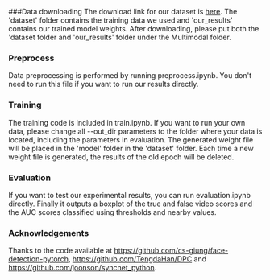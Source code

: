 ###Data downloading
The download link for our dataset is [here](https://drive.google.com/drive/folders/1pvPFbixlGJJDfa_qEuwwiNG1Ap6qROE9?usp=sharing). The 'dataset' folder contains the training data we used and 'our_results' contains our trained model weights. After downloading, please put both the 'dataset folder and 'our_results' folder under the Multimodal folder.

### Preprocess
Data preprocessing is performed by running preprocess.ipynb. You don't need to run this file if you want to run our results directly.

### Training
The training code is included in train.ipynb. If you want to run your own data, please change all --out_dir parameters to the folder where your data is located, including the parameters in evaluation. The generated weight file will be placed in the 'model' folder in the 'dataset' folder. Each time a new weight file is generated, the results of the old epoch will be deleted.

### Evaluation
If you want to test our experimental results, you can run evaluation.ipynb directly. Finally it outputs a boxplot of the true and false video scores and the AUC scores classified using thresholds and nearby values.


### Acknowledgements
Thanks to the code available at https://github.com/cs-giung/face-detection-pytorch, https://github.com/TengdaHan/DPC and https://github.com/joonson/syncnet_python.